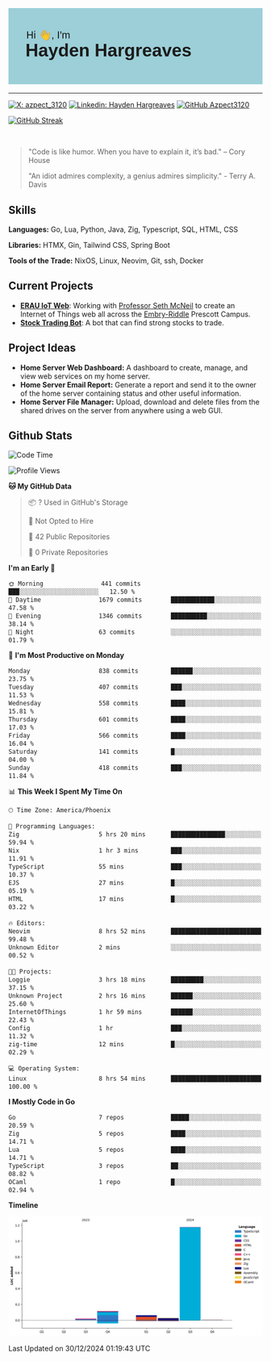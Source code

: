 ![Hayden Hargreaves](https://github.com/Azpect3120/Azpect3120/blob/master/download.png?raw=true)

<hr>

[![X: azpect_3120](https://img.shields.io/twitter/follow/azpect_3120?style=social)](https://x.com/azpect_3120)
[![Linkedin: Hayden Hargreaves](https://img.shields.io/badge/-Hayden%20Hargreaves-blue?style=flat-square&logo=Linkedin&logoColor=white&link=https://www.linkedin.com/in/hayden-hargreaves-37b2802a4/)](https://www.linkedin.com/in/hayden-hargreaves-37b2802a4/)
[![GitHub Azpect3120](https://img.shields.io/github/followers/azpect3120?label=follow&style=social)](https://github.com/azpect3120)

[![GitHub Streak](https://streak-stats.demolab.com?user=Azpect3120&theme=rose-pine)](https://git.io/streak-stats)

<br>

> "Code is like humor. When you have to explain it, it’s bad." – Cory House
> 
> "An idiot admires complexity, a genius admires simplicity." - Terry A. Davis


## Skills
**Languages:** Go, Lua, Python, Java, Zig, Typescript, SQL, HTML, CSS 

**Libraries:** HTMX, Gin, Tailwind CSS, Spring Boot

**Tools of the Trade:** NixOS, Linux, Neovim, Git, ssh, Docker


## Current Projects 
- **[ERAU IoT Web](https://github.com/Azpect3120/InternetOfThings)**: Working with [Professor Seth McNeil](https://github.com/semcneil) to create an Internet of Things web all across the [Embry-Riddle](https://erau.edu) Prescott Campus.
- **[Stock Trading Bot](https://github.com/Azpect3120/TradingBot)**: A bot that can find strong stocks to trade.


## Project Ideas
- **Home Server Web Dashboard:** A dashboard to create, manage, and view web services on my home server.
- **Home Server Email Report:** Generate a report and send it to the owner of the home server containing status and other useful information.
- **Home Server File Manager:** Upload, download and delete files from the shared drives on the server from anywhere using a web GUI.


## Github Stats

<!--START_SECTION:waka-->
![Code Time](http://img.shields.io/badge/Code%20Time-8%20hrs%2028%20mins-blue)

![Profile Views](http://img.shields.io/badge/Profile%20Views-0-blue)

**🐱 My GitHub Data** 

> 📦 ? Used in GitHub's Storage 
 > 
> 🚫 Not Opted to Hire
 > 
> 📜 42 Public Repositories 
 > 
> 🔑 0 Private Repositories 
 > 
**I'm an Early 🐤** 

```text
🌞 Morning                441 commits         ███░░░░░░░░░░░░░░░░░░░░░░   12.50 % 
🌆 Daytime                1679 commits        ████████████░░░░░░░░░░░░░   47.58 % 
🌃 Evening                1346 commits        ██████████░░░░░░░░░░░░░░░   38.14 % 
🌙 Night                  63 commits          ░░░░░░░░░░░░░░░░░░░░░░░░░   01.79 % 
```
📅 **I'm Most Productive on Monday** 

```text
Monday                   838 commits         ██████░░░░░░░░░░░░░░░░░░░   23.75 % 
Tuesday                  407 commits         ███░░░░░░░░░░░░░░░░░░░░░░   11.53 % 
Wednesday                558 commits         ████░░░░░░░░░░░░░░░░░░░░░   15.81 % 
Thursday                 601 commits         ████░░░░░░░░░░░░░░░░░░░░░   17.03 % 
Friday                   566 commits         ████░░░░░░░░░░░░░░░░░░░░░   16.04 % 
Saturday                 141 commits         █░░░░░░░░░░░░░░░░░░░░░░░░   04.00 % 
Sunday                   418 commits         ███░░░░░░░░░░░░░░░░░░░░░░   11.84 % 
```


📊 **This Week I Spent My Time On** 

```text
🕑︎ Time Zone: America/Phoenix

💬 Programming Languages: 
Zig                      5 hrs 20 mins       ███████████████░░░░░░░░░░   59.94 % 
Nix                      1 hr 3 mins         ███░░░░░░░░░░░░░░░░░░░░░░   11.91 % 
TypeScript               55 mins             ███░░░░░░░░░░░░░░░░░░░░░░   10.37 % 
EJS                      27 mins             █░░░░░░░░░░░░░░░░░░░░░░░░   05.19 % 
HTML                     17 mins             █░░░░░░░░░░░░░░░░░░░░░░░░   03.22 % 

🔥 Editors: 
Neovim                   8 hrs 52 mins       █████████████████████████   99.48 % 
Unknown Editor           2 mins              ░░░░░░░░░░░░░░░░░░░░░░░░░   00.52 % 

🐱‍💻 Projects: 
Loggie                   3 hrs 18 mins       █████████░░░░░░░░░░░░░░░░   37.15 % 
Unknown Project          2 hrs 16 mins       ██████░░░░░░░░░░░░░░░░░░░   25.60 % 
InternetOfThings         1 hr 59 mins        ██████░░░░░░░░░░░░░░░░░░░   22.43 % 
Config                   1 hr                ███░░░░░░░░░░░░░░░░░░░░░░   11.32 % 
zig-time                 12 mins             █░░░░░░░░░░░░░░░░░░░░░░░░   02.29 % 

💻 Operating System: 
Linux                    8 hrs 54 mins       █████████████████████████   100.00 % 
```

**I Mostly Code in Go** 

```text
Go                       7 repos             █████░░░░░░░░░░░░░░░░░░░░   20.59 % 
Zig                      5 repos             ████░░░░░░░░░░░░░░░░░░░░░   14.71 % 
Lua                      5 repos             ████░░░░░░░░░░░░░░░░░░░░░   14.71 % 
TypeScript               3 repos             ██░░░░░░░░░░░░░░░░░░░░░░░   08.82 % 
OCaml                    1 repo              █░░░░░░░░░░░░░░░░░░░░░░░░   02.94 % 
```



**Timeline**

![Lines of Code chart](https://raw.githubusercontent.com/Azpect3120/Azpect3120/master/assets/bar_graph.png)


 Last Updated on 30/12/2024 01:19:43 UTC
<!--END_SECTION:waka-->
